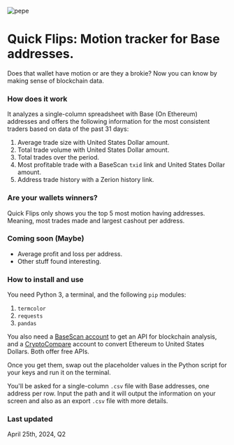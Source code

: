![pepe](https://github.com/adversarial-fi/quickflips/assets/168155085/de008f96-f1e2-418d-8730-3e490a04c4fd)
# Quick Flips: Motion tracker for Base addresses.

Does that wallet have motion or are they a brokie? Now you can know by making sense of blockchain data.

### How does it work

It analyzes a single-column spreadsheet with Base (On Ethereum) addresses and offers the following information for the most consistent traders based on data of the past 31 days:

1. Average trade size with United States Dollar amount.
2. Total trade volume with United States Dollar amount.
3. Total trades over the period.
4. Most profitable trade with a BaseScan `txid` link and United States Dollar amount.
5. Address trade history with a Zerion history link.

### Are your wallets winners?

Quick Flips only shows you the top 5 most motion having addresses. Meaning, most trades made and largest cashout per address.

### Coming soon (Maybe)

- Average profit and loss per address.
- Other stuff found interesting.

### How to install and use

You need Python 3, a terminal, and the following `pip` modules:

1. `termcolor`
2. `requests`
3. `pandas`

You also need a [BaseScan account](https://basescan.org/register) to get an API for blockchain analysis, and a [CryptoCompare](https://www.cryptocompare.com/) account to convert Ethereum to United States Dollars. Both offer free APIs.

Once you get them, swap out the placeholder values in the Python script for your keys and run it on the terminal.

You'll be asked for a single-column `.csv`  file with Base addresses, one address per row. Input the path and it will output the information on your screen and also as an export `.csv` file with more details.

### Last updated

April 25th, 2024, Q2
